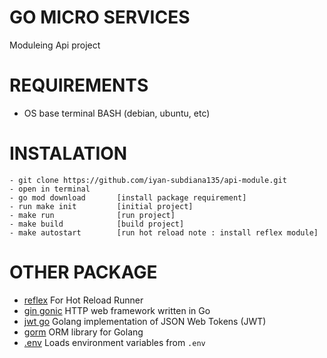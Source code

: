 # GO MICRO SERVICES

Moduleing Api project

# REQUIREMENTS

- OS base terminal BASH (debian, ubuntu, etc)

# INSTALATION

    - git clone https://github.com/iyan-subdiana135/api-module.git
    - open in terminal
    - go mod download       [install package requirement]
    - run make init         [initial project]
    - make run              [run project]
    - make build            [build project]
    - make autostart        [run hot reload note : install reflex module]



# OTHER PACKAGE 

- [reflex](https://github.com/cespare/reflex)       For Hot Reload Runner
- [gin gonic](https://github.com/gin-gonic/gin)     HTTP web framework written in Go
- [jwt go](https://github.com/dgrijalva/jwt-go)     Golang implementation of JSON Web Tokens (JWT)
- [gorm](https://github.com/jinzhu/gorm)            ORM library for Golang
- [.env](https://github.com/joho/godotenv)          Loads environment variables from `.env`